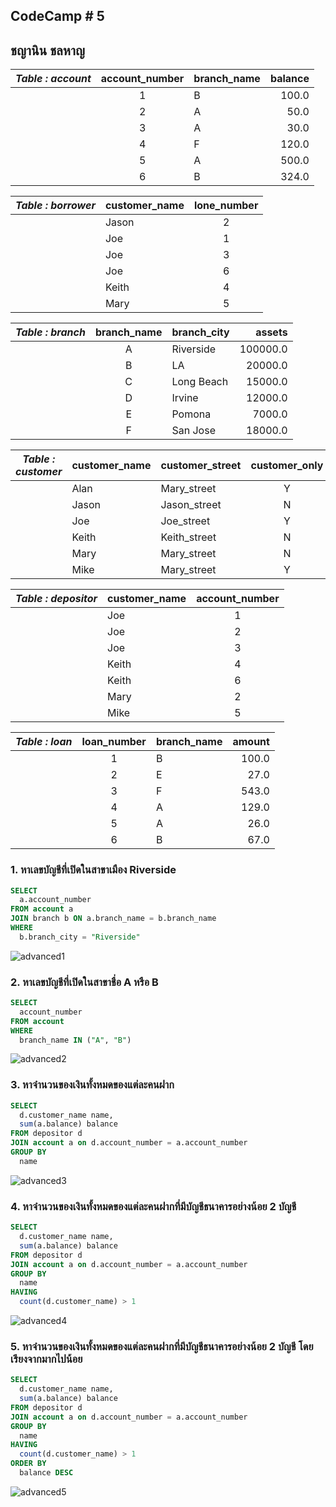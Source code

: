 ## CodeCamp # 5

## ชญานิน ชลหาญ


| ***Table : account*** | **account_number** | **branch_name** | **balance** |
| --------------------- | :----------------: | :-------------- | ----------: |
|                       |         1          | B               |       100.0 |
|                       |         2          | A               |        50.0 |
|                       |         3          | A               |        30.0 |
|                       |         4          | F               |       120.0 |
|                       |         5          | A               |       500.0 |
|                       |         6          | B               |       324.0 |


| ***Table : borrower*** | **customer_name** | **lone_number** |
| ---------------------- | :---------------- | :-------------: |
|                        | Jason             |        2        |
|                        | Joe               |        1        |
|                        | Joe               |        3        |
|                        | Joe               |        6        |
|                        | Keith             |        4        |
|                        | Mary              |        5        |


| ***Table : branch*** | **branch_name** | **branch_city** | **assets** |
| -------------------- | :-------------: | :-------------- | ---------: |
|                      |        A        | Riverside       |   100000.0 |
|                      |        B        | LA              |    20000.0 |
|                      |        C        | Long Beach      |    15000.0 |
|                      |        D        | Irvine          |    12000.0 |
|                      |        E        | Pomona          |     7000.0 |
|                      |        F        | San Jose        |    18000.0 |


| ***Table : customer*** | **customer_name** | **customer_street** | **customer_only** |
| ---------------------- | :---------------- | :------------------ | :---------------: |
|                        | Alan              | Mary_street         |         Y         |
|                        | Jason             | Jason_street        |         N         |
|                        | Joe               | Joe_street          |         Y         |
|                        | Keith             | Keith_street        |         N         |
|                        | Mary              | Mary_street         |         N         |
|                        | Mike              | Mary_street         |         Y         |


| ***Table : depositor*** | **customer_name** | **account_number** |
| ----------------------- | :---------------- | :----------------: |
|                         | Joe               |         1          |
|                         | Joe               |         2          |
|                         | Joe               |         3          |
|                         | Keith             |         4          |
|                         | Keith             |         6          |
|                         | Mary              |         2          |
|                         | Mike              |         5          |


| ***Table : loan*** | **loan_number** | **branch_name** | **amount** |
| ------------------ | :-------------: | :-------------- | ---------: |
|                    |        1        | B               |      100.0 |
|                    |        2        | E               |       27.0 |
|                    |        3        | F               |      543.0 |
|                    |        4        | A               |      129.0 |
|                    |        5        | A               |       26.0 |
|                    |        6        | B               |       67.0 |

### 1. หาเลขบัญชีที่เปิดในสาขาเมือง Riverside
```sql
SELECT
  a.account_number
FROM account a
JOIN branch b ON a.branch_name = b.branch_name
WHERE
  b.branch_city = "Riverside"
```
![advanced1](advanced1.png)

### 2. หาเลขบัญชีที่เปิดในสาขาชื่อ A หรือ B
```sql
SELECT
  account_number
FROM account
WHERE
  branch_name IN ("A", "B")
```
![advanced2](advanced2.png)

### 3. หาจำนวนของเงินทั้งหมดของแต่ละคนฝาก
```sql
SELECT
  d.customer_name name,
  sum(a.balance) balance
FROM depositor d
JOIN account a on d.account_number = a.account_number
GROUP BY
  name
```
![advanced3](advanced3.png)

### 4. หาจำนวนของเงินทั้งหมดของแต่ละคนฝากที่มีบัญชีธนาคารอย่างน้อย 2 บัญชี
```sql
SELECT
  d.customer_name name,
  sum(a.balance) balance
FROM depositor d
JOIN account a on d.account_number = a.account_number
GROUP BY
  name
HAVING
  count(d.customer_name) > 1
```
![advanced4](advanced4.png)

### 5. หาจำนวนของเงินทั้งหมดของแต่ละคนฝากที่มีบัญชีธนาคารอย่างน้อย 2 บัญชี โดยเรียงจากมากไปน้อย
```sql
SELECT
  d.customer_name name,
  sum(a.balance) balance
FROM depositor d
JOIN account a on d.account_number = a.account_number
GROUP BY
  name
HAVING
  count(d.customer_name) > 1
ORDER BY
  balance DESC
```
![advanced5](advanced5.png)